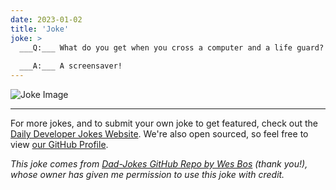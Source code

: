 ```yaml
---
date: 2023-01-02
title: 'Joke'
joke: >
  ___Q:___ What do you get when you cross a computer and a life guard?
  
  ___A:___ A screensaver!
---
```



![Joke Image](https://private.xtrp.io/projects/DailyDeveloperJokes/public_image_server/images/5e1258d16351b.png)

---

For more jokes, and to submit your own joke to get featured, check out the [Daily Developer Jokes Website](https://dailydeveloperjokes.github.io/). We're also open sourced, so feel free to view [our GitHub Profile](https://github.com/dailydeveloperjokes).


_This joke comes from [Dad-Jokes GitHub Repo by Wes Bos](https://github.com/wesbos/dad-jokes) (thank you!), whose owner has given me permission to use this joke with credit._

<!--
Joke text:
**Q:** What do you get when you cross a computer and a life guard?

**A:** A screensaver!
 -->


